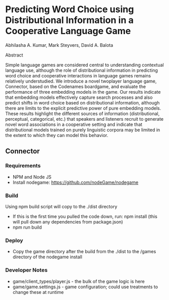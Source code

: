 # Predicting Word Choice using Distributional Information in a Cooperative Language Game

Abhilasha A. Kumar, Mark Steyvers, David A. Balota

Abstract

Simple language games are considered
central to understanding contextual
language use, although the role of
distributional information in predicting
word choice and cooperative interactions in
language games remains relatively
understudied. We introduce a novel twoplayer language game, Connector, based
on the Codenames boardgame, and
evaluate the performance of three
embedding models in the game. Our results
indicate that embedding models effectively
capture search processes and also predict
shifts in word choice based on
distributional information, although there
are limits to the explicit predictive power of
pure embedding models. These results
highlight the different sources of
information (distributional, perceptual,
categorical, etc.) that speakers and listeners
recruit to generate novel word associations
in a cooperative setting and indicate that
distributional models trained on purely
linguistic corpora may be limited in the
extent to which they can model this
behavior.

## Connector

### Requirements

* NPM and Node JS
* Install nodegame: https://github.com/nodeGame/nodegame

### Build

Using npm build script will copy to the ./dist directory
* If this is the first time you pulled the code down, run: npm install (this will pull down any dependencies from package.json)
* npm run build

### Deploy

* Copy the game directory after the build from the ./dist to the /games directory of the nodegame install

### Developer Notes

* game/client_types/player.js - the bulk of the game logic is here
* game/game.settings.js - game configuration; could use treatments to change these at runtime